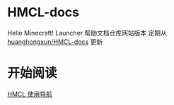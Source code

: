 # HMCL-docs
Hello Minecraft! Launcher 帮助文档仓库网站版本
定期从 [huanghongxun/HMCL-docs](https://github.com/huanghongxun/HMCL-docs) 更新

# 开始阅读
[HMCL 使用导航](help-index.md)
